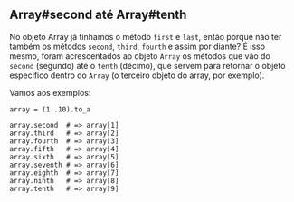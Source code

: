 ## Array#second até Array#tenth

No objeto Array já tínhamos o método `first` e `last`, então porque não ter também os métodos `second`, `third`, `fourth` e assim por diante? É isso mesmo, foram acrescentados ao objeto `Array` os métodos que vão do `second` (segundo) até o `tenth` (décimo), que servem para retornar o objeto especifico dentro do `Array` (o terceiro objeto do array, por exemplo).

Vamos aos exemplos:

	array = (1..10).to_a

	array.second  # => array[1]
	array.third   # => array[2]
	array.fourth  # => array[3]
	array.fifth   # => array[4]
	array.sixth   # => array[5]
	array.seventh # => array[6]
	array.eighth  # => array[7]
	array.ninth   # => array[8]
	array.tenth   # => array[9]
